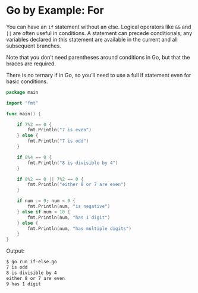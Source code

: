 # Go by Example: For

You can have an `if` statement without an else. Logical operators like `&&` and `||` are often useful in conditions. A statement can precede conditionals; any variables declared in this statement are available in the current and all subsequent branches.

Note that you don’t need parentheses around conditions in Go, but that the braces are required.

There is no ternary if in Go, so you’ll need to use a full if statement even for basic conditions.

```go
package main

import "fmt"

func main() {

    if 7%2 == 0 {
        fmt.Println("7 is even")
    } else {
        fmt.Println("7 is odd")
    }

    if 8%4 == 0 {
        fmt.Println("8 is divisible by 4")
    }

    if 8%2 == 0 || 7%2 == 0 {
        fmt.Println("either 8 or 7 are even")
    }

    if num := 9; num < 0 {
        fmt.Println(num, "is negative")
    } else if num < 10 {
        fmt.Println(num, "has 1 digit")
    } else {
        fmt.Println(num, "has multiple digits")
    }
}
```

Output:

```Bash
$ go run if-else.go
7 is odd
8 is divisible by 4
either 8 or 7 are even
9 has 1 digit
```